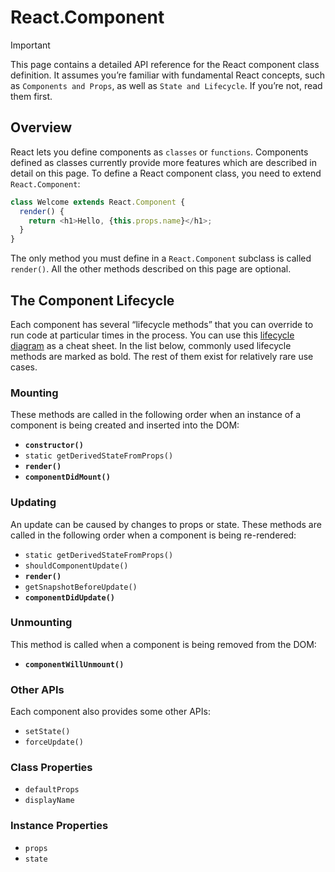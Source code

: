# React.Component

> [!IMPORTANT]
> This page contains a detailed API reference for the React component class definition. It assumes you’re familiar with fundamental React concepts, such as `Components and Props`, as well as `State and Lifecycle`. If you’re not, read them first.

## Overview
React lets you define components as `classes` or `functions`. Components defined as classes currently provide more features which are described in detail on this page. To define a React component class, you need to extend `React.Component`:

```javascript
class Welcome extends React.Component {
  render() {
    return <h1>Hello, {this.props.name}</h1>;
  }
}
```

The only method you must define in a `React.Component` subclass is called `render()`. All the other methods described on this page are optional.

## The Component Lifecycle
Each component has several “lifecycle methods” that you can override to run code at particular times in the process. You can use this [lifecycle diagram](https://projects.wojtekmaj.pl/react-lifecycle-methods-diagram/) as a cheat sheet. In the list below, commonly used lifecycle methods are marked as bold. The rest of them exist for relatively rare use cases.

### Mounting
These methods are called in the following order when an instance of a component is being created and inserted into the DOM:

- **`constructor()`**
- `static getDerivedStateFromProps()`
- **`render()`**
- **`componentDidMount()`**

### Updating
An update can be caused by changes to props or state. These methods are called in the following order when a component is being re-rendered:

- `static getDerivedStateFromProps()`
- `shouldComponentUpdate()`
- **`render()`**
- `getSnapshotBeforeUpdate()`
- **`componentDidUpdate()`**

### Unmounting
This method is called when a component is being removed from the DOM:

- **`componentWillUnmount()`**


### Other APIs
Each component also provides some other APIs:

- `setState()`
- `forceUpdate()`

### Class Properties

- `defaultProps`
- `displayName`

### Instance Properties

- `props`
- `state`


